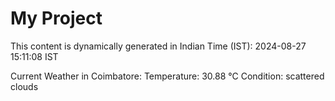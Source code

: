 # My Project

This content is dynamically generated in Indian Time (IST): 2024-08-27 15:11:08 IST


Current Weather in Coimbatore:
Temperature: 30.88 °C
Condition: scattered clouds
